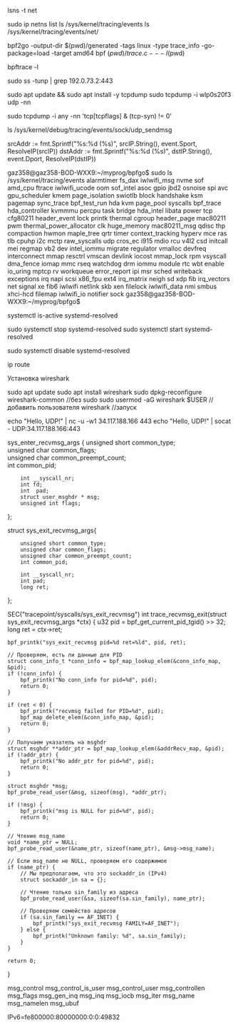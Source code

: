 lsns -t net


sudo ip netns list
ls /sys/kernel/tracing/events
ls /sys/kernel/tracing/events/net/




bpf2go -output-dir $(pwd)/generated -tags linux -type trace_info -go-package=load -target amd64 bpf $(pwd)/trace.c -- -I$(pwd)

bpftrace -l

sudo ss -tunp | grep 192.0.73.2:443


sudo apt update && sudo apt install -y tcpdump
sudo tcpdump -i wlp0s20f3 udp -nn

sudo tcpdump -i any -nn 'tcp[tcpflags] & (tcp-syn) != 0'

ls /sys/kernel/debug/tracing/events/sock/udp_sendmsg


srcAddr := fmt.Sprintf("%s:%d (%s)", srcIP.String(), event.Sport, ResolveIP(srcIP))
dstAddr := fmt.Sprintf("%s:%d (%s)", dstIP.String(), event.Dport, ResolveIP(dstIP))


gaz358@gaz358-BOD-WXX9:~/myprog/bpfgo$ sudo ls /sys/kernel/tracing/events
alarmtimer        fs_dax          iwlwifi_msg    nvme            sof
amd_cpu           ftrace          iwlwifi_ucode  oom             sof_intel
asoc              gpio            jbd2           osnoise         spi
avc               gpu_scheduler   kmem           page_isolation  swiotlb
block             handshake       ksm            pagemap         sync_trace
bpf_test_run      hda             kvm            page_pool       syscalls
bpf_trace         hda_controller  kvmmmu         percpu          task
bridge            hda_intel       libata         power           tcp
cfg80211          header_event    lock           printk          thermal
cgroup            header_page     mac80211       pwm             thermal_power_allocator
clk               huge_memory     mac80211_msg   qdisc           thp
compaction        hwmon           maple_tree     qrtr            timer
context_tracking  hyperv          mce            ras             tlb
cpuhp             i2c             mctp           raw_syscalls    udp
cros_ec           i915            mdio           rcu             v4l2
csd               initcall        mei            regmap          vb2
dev               intel_iommu     migrate        regulator       vmalloc
devfreq           interconnect    mmap           resctrl         vmscan
devlink           iocost          mmap_lock      rpm             vsyscall
dma_fence         iomap           mmc            rseq            watchdog
drm               iommu           module         rtc             wbt
enable            io_uring        mptcp          rv              workqueue
error_report      ipi             msr            sched           writeback
exceptions        irq             napi           scsi            x86_fpu
ext4              irq_matrix      neigh          sd              xdp
fib               irq_vectors     net            signal          xe
fib6              iwlwifi         netlink        skb             xen
filelock          iwlwifi_data    nmi            smbus           xhci-hcd
filemap           iwlwifi_io      notifier       sock
gaz358@gaz358-BOD-WXX9:~/myprog/bpfgo$ 


systemctl is-active systemd-resolved

sudo systemctl stop systemd-resolved
sudo systemctl start systemd-resolved

sudo systemctl disable systemd-resolved

ip route

Установка wireshark

sudo apt update
sudo apt install wireshark
sudo dpkg-reconfigure wireshark-common //без sudo
sudo usermod -aG wireshark $USER //добавить пользователя
wireshark //запуск

echo "Hello, UDP!" | nc -u -w1 34.117.188.166 443
echo "Hello, UDP!" | socat - UDP:34.117.188.166:443

sys_enter_recvmsg_args {
        unsigned short common_type;      
        unsigned char common_flags;      
        unsigned char common_preempt_count;     
        int common_pid;   

        int __syscall_nr; 
        int fd;
        int  pad;   
        struct user_msghdr * msg; 
        unsigned int flags;      

};


struct sys_exit_recvmsg_args{

        unsigned short common_type;       
        unsigned char common_flags;    
        unsigned char common_preempt_count;    
        int common_pid;   

        int __syscall_nr; 
        int pad;
        long ret; 

};

SEC("tracepoint/syscalls/sys_exit_recvmsg")
int trace_recvmsg_exit(struct sys_exit_recvmsg_args *ctx) {
    u32 pid = bpf_get_current_pid_tgid() >> 32;
    long ret = ctx->ret;

    bpf_printk("sys_exit_recvmsg pid=%d ret=%ld", pid, ret);

    // Проверяем, есть ли данные для PID
    struct conn_info_t *conn_info = bpf_map_lookup_elem(&conn_info_map, &pid);
    if (!conn_info) {
        bpf_printk("No conn_info for pid=%d", pid);
        return 0;
    }

    if (ret < 0) {
        bpf_printk("recvmsg failed for PID=%d", pid);
        bpf_map_delete_elem(&conn_info_map, &pid);
        return 0;
    }

    // Получаем указатель на msghdr
    struct msghdr **addr_ptr = bpf_map_lookup_elem(&addrRecv_map, &pid);
    if (!addr_ptr) {
        bpf_printk("No addr_ptr for pid=%d", pid);
        return 0;
    }

    struct msghdr *msg;
    bpf_probe_read_user(&msg, sizeof(msg), *addr_ptr);

    if (!msg) {
        bpf_printk("msg is NULL for pid=%d", pid);
        return 0;
    }

    // Чтение msg_name
    void *name_ptr = NULL;
    bpf_probe_read_user(&name_ptr, sizeof(name_ptr), &msg->msg_name);

    // Если msg_name не NULL, проверяем его содержимое
    if (name_ptr) {
        // Мы предполагаем, что это sockaddr_in (IPv4)
        struct sockaddr_in sa = {};

        // Чтение только sin_family из адреса
        bpf_probe_read_user(&sa, sizeof(sa.sin_family), name_ptr);

        // Проверяем семейство адресов
        if (sa.sin_family == AF_INET) {
            bpf_printk("sys_exit_recvmsg FAMILY=AF_INET");
        } else {
            bpf_printk("Unknown family: %d", sa.sin_family);
        }
    }

    return 0;
}


msg_control
msg_control_is_user
msg_control_user
msg_controllen
msg_flags
msg_gen_inq
msg_inq
msg_iocb
msg_iter
msg_name
msg_namelen
msg_ubuf

IPv6=fe800000:80000000:0:0:49832










